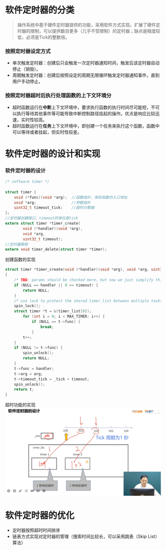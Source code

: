 # 软件定时器的分类
> 操作系统中基于硬件定时器提供的功能，采用软件方式实现。扩展了硬件定时器的限制，可以提供数目更多（几乎不受限制）的定时器；缺点是精度较低，必须是Tick的整数倍。
### 按照定时器设定方式
- 单次触发定时器：创建后只会触发一次定时器通知时间，触发后该定时器自动停止（销毁）。
- 周期触发定时器：创建后按照设定的周期无限循环触发定时器通知事件，直到用户手动停止。
### 按照定时器超时后执行处理函数的上下文环境分
 - 超时函数运行在**中断**上下文环境中，要求执行函数的执行时间尽可能短，不可以执行等待其他事件等可能导致中断控制路径挂起的操作。优点是响应比较迅速，实时性较高。
 - 超时函数运行在**任务**上下文环境中，即创建一个任务来执行这个函数，函数中可以等待或者挂起，但实时性较差。
# 软件定时器的设计和实现
### 软件定时器的设计
```c
/* software timer */

struct timer {
	void (*func)(void *arg);  //函数指针，保存函数的入口地址  
	void *arg;                //参数指针
	uint32_t timeout_tick;    //超时计数器
};
//定时器创建接口，timeout的单位是tick
extern struct timer *timer_create(
		void (*handler)(void *arg), 
		void *arg, 
		uint32_t timeout);
//定时器删除
extern void timer_delete(struct timer *timer);
```
创建函数的实现
```c
struct timer *timer_create(void (*handler)(void *arg), void *arg, uint32_t timeout)
{
	/* TBD: params should be checked more, but now we just simplify this */
	if (NULL == handler || 0 == timeout) {
		return NULL;
	}
	/* use lock to protect the shared timer_list between multiple tasks */
	spin_lock();
	struct timer *t = &(timer_list[0]);
		for (int i = 0; i < MAX_TIMER; i++) {
			if (NULL == t->func) {
				break;
			}  
		t++;
	}
	if (NULL != t->func) {
		spin_unlock();
		return NULL;
	}
	t->func = handler;
	t->arg = arg;
	t->timeout_tick = _tick + timeout;
	spin_unlock();
	return t;
}
```
超时功能的实现
![](pic/pic2/Pasted%20image%2020230806152242.png)
# 软件定时器的优化
- 定时器按照超时时间排序
- 链表方式实现对定时器的管理（搜索时间比较长，可以采用跳表（Skip List）算法）